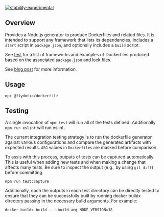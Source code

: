 [![stability-experimental](https://img.shields.io/badge/stability-experimental-orange.svg)](https://github.com/mkenney/software-guides/blob/master/STABILITY-BADGES.md#experimental)

## Overview

Provides a Node.js generator to produce Dockerfiles and related files.  It is intended to support any framework that lists its dependencies, includes a `start` script in `package.json`, and optionally includes a `build` script.

See [test](./test) for a list of frameworks and examples of Dockerfiles produced based on the associated `package.json` and lock files.

See [blog post](https://fly.io/blog/flydotio-heart-js/) for more information.

## Usage

```
npx @flydotio/dockerfile
```

## Testing

A single invocation of `npm test` will run all of the tests defined.  Additionally `npm run eslint` will run eslint.

The current integration testing strategy is to run the dockerfile generator against various configurations and compare the generated artifacts with expected results.  `ARG` values in `Dockerfiles` are masked before comparison.

To assis with this process, outputs of tests can be captured automatically.  This is useful when adding new tests and when making a change that affects many tests.  Be sure to inspect the output (e.g., by using `git diff`) before committing.

```
npm run test:capture
```

Additionally, each the outputs in each test directory can be directly tested to ensure that they can be successfully built by running docker buildx directory passing in the necessary build arguments.  For example:

```
docker buildx build . --build-arg NODE_VERSION=18
```